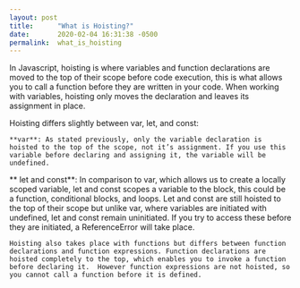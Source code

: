 ```yaml
---
layout: post
title:      "What is Hoisting?"
date:       2020-02-04 16:31:38 -0500
permalink:  what_is_hoisting
---
```




In Javascript, hoisting is where variables and function declarations are moved to the top of their scope before code execution,  this is what allows you to call a function before they are written in your code.  When working with variables, hoisting only moves the declaration and leaves its assignment in place.

Hoisting differs slightly between var, let, and const:
	
	**var**: As stated previously, only the variable declaration is hoisted to the top of the scope, not it’s assignment. If you use this variable before declaring and assigning it, the variable will be undefined.

**	let and const**: In comparison to var, which allows us to create a locally scoped variable, let and const scopes a variable to the block, this could be a function, conditional blocks, and loops.  Let and const are still hoisted to the top of their scope but unlike var, where variables are initiated with undefined, let and const remain uninitiated. If you try to access these before they are initiated, a ReferenceError will take place.

	Hoisting also takes place with functions but differs between function declarations and function expressions. Function declarations are hoisted completely to the top, which enables you to invoke a function before declaring it.  However function expressions are not hoisted, so you cannot call a function before it is defined.

